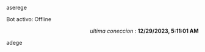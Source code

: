 aserege

<p>Bot activo: Offline</p>
<p align="right"><i>ultima coneccion</i> : <b>12/29/2023, 5:11:01 AM</b></p>

 adege
